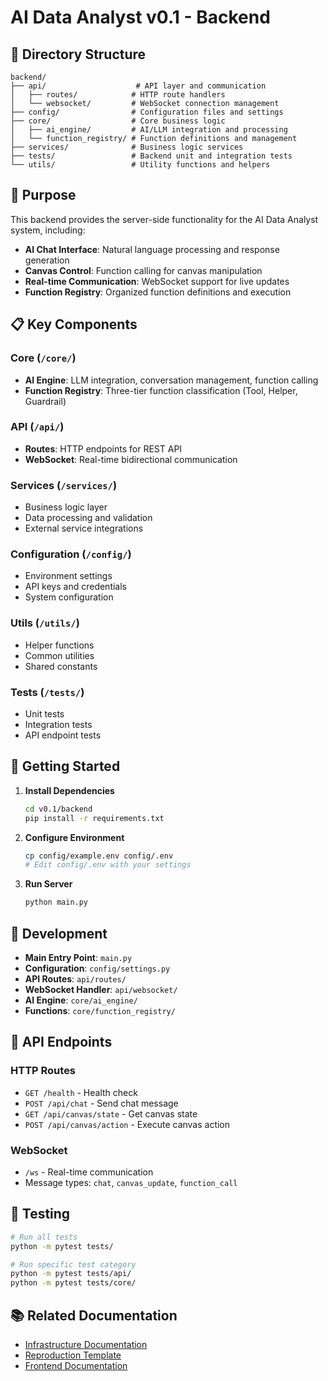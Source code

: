 # AI Data Analyst v0.1 - Backend

## 📁 Directory Structure

```
backend/
├── api/                    # API layer and communication
│   ├── routes/            # HTTP route handlers
│   └── websocket/         # WebSocket connection management
├── config/                # Configuration files and settings
├── core/                  # Core business logic
│   ├── ai_engine/         # AI/LLM integration and processing
│   └── function_registry/ # Function definitions and management
├── services/              # Business logic services
├── tests/                 # Backend unit and integration tests
└── utils/                 # Utility functions and helpers
```

## 🎯 Purpose

This backend provides the server-side functionality for the AI Data Analyst system, including:

- **AI Chat Interface**: Natural language processing and response generation
- **Canvas Control**: Function calling for canvas manipulation
- **Real-time Communication**: WebSocket support for live updates
- **Function Registry**: Organized function definitions and execution

## 📋 Key Components

### **Core (`/core/`)**
- **AI Engine**: LLM integration, conversation management, function calling
- **Function Registry**: Three-tier function classification (Tool, Helper, Guardrail)

### **API (`/api/`)**
- **Routes**: HTTP endpoints for REST API
- **WebSocket**: Real-time bidirectional communication

### **Services (`/services/`)**
- Business logic layer
- Data processing and validation
- External service integrations

### **Configuration (`/config/`)**
- Environment settings
- API keys and credentials
- System configuration

### **Utils (`/utils/`)**
- Helper functions
- Common utilities
- Shared constants

### **Tests (`/tests/`)**
- Unit tests
- Integration tests
- API endpoint tests

## 🚀 Getting Started

1. **Install Dependencies**
   ```bash
   cd v0.1/backend
   pip install -r requirements.txt
   ```

2. **Configure Environment**
   ```bash
   cp config/example.env config/.env
   # Edit config/.env with your settings
   ```

3. **Run Server**
   ```bash
   python main.py
   ```

## 🔧 Development

- **Main Entry Point**: `main.py`
- **Configuration**: `config/settings.py`
- **API Routes**: `api/routes/`
- **WebSocket Handler**: `api/websocket/`
- **AI Engine**: `core/ai_engine/`
- **Functions**: `core/function_registry/`

## 📡 API Endpoints

### **HTTP Routes**
- `GET /health` - Health check
- `POST /api/chat` - Send chat message
- `GET /api/canvas/state` - Get canvas state
- `POST /api/canvas/action` - Execute canvas action

### **WebSocket**
- `/ws` - Real-time communication
- Message types: `chat`, `canvas_update`, `function_call`

## 🧪 Testing

```bash
# Run all tests
python -m pytest tests/

# Run specific test category
python -m pytest tests/api/
python -m pytest tests/core/
```

## 📚 Related Documentation

- [Infrastructure Documentation](../INFRASTRUCTURE_DOCUMENTATION.md)
- [Reproduction Template](../REPRODUCTION_TEMPLATE.md)
- [Frontend Documentation](../frontend/README.md) 